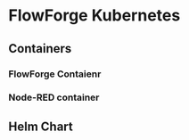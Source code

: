 # FlowForge Kubernetes

## Containers

### FlowForge Contaienr

### Node-RED container

## Helm Chart